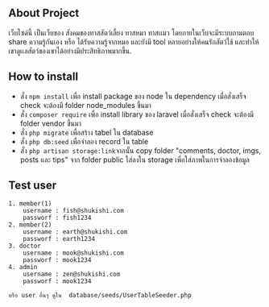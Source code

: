## About Project

เว็บไซด์นี้ เป็นเว็บของ สังคมของทาสสัตว์เลี้ยง ทาสหมา ทาสเเมว โดยภายในเว็บจะมีระบบถามตอบ share ความรู้กันเอง หรือ ได้รับความรู้จากหมอ และยังมี tool หลายอย่างให้คนรักสัตว์ใช้ และทำให้เขาดูเเลสัตว์ของเขาได้อย่างมีประสิทธิภาพมากขึ้น. 


## How to install
 - สั่ง `npm install` เพื่อ install package ของ node ใน dependency เมื่อสั่งเสร็จ check จะต้องมี folder node_modules ขึ้นมา
 - สั่ง `composer require` เพื่อ install library ของ laravel เมื่อสั่งเสร็จ check จะต้องมี folder vendor ขึ้นมา
 - สั่ง `php migrate` เพื่อสร้าง tabel ใน database
 - สั่ง `php db:seed` เพื่อจำลอง record ใน table
 - สั่ง `php artisan storage:link`จากนั้น copy folder "comments, doctor, imgs, posts และ tips" จาก folder public ใส่ลงใน storage เพื่อใส่ภาพในการจำลองข้อมูล
 
 

## Test user
    1. member(1)
        username : fish@shukishi.com
        passworf : fish1234
    2. member(2)
        username : earth@shukishi.com
        passworf : earth1234
    3. doctor
        username : mook@shukishi.com
        passworf : mook1234
    4. admin
        username : zen@shukishi.com
        passworf : mook1234    

    หรือ user อื่นๆ ดูใน  database/seeds/UserTableSeeder.php 

